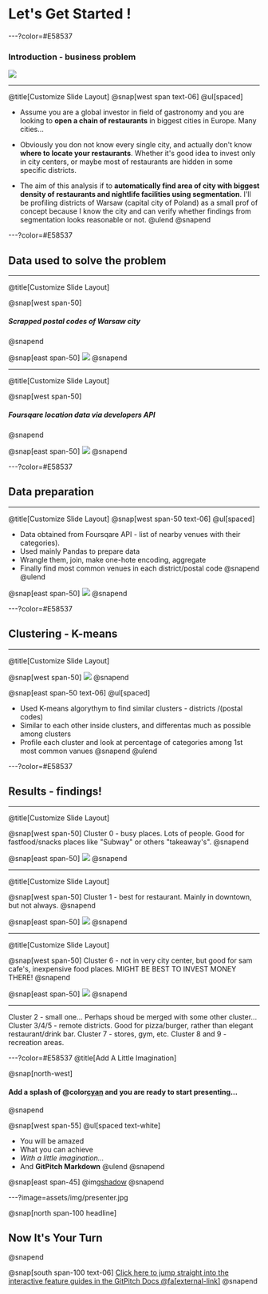 # Let's Get Started !

---?color=#E58537
### **Introduction - business problem**

![](assets/img/presentation.png)


---
@title[Customize Slide Layout]
@snap[west span text-06]
@ul[spaced]
- Assume you are a global investor in field of gastronomy and you are looking to **open a chain of restaurants** in biggest cities in Europe. Many cities...


- Obviously you don not know every single city, and actually don't know **where to locate your restaurants**. Whether it's good idea to invest only in city centers, or maybe most of restaurants are hidden in some specific districts.


- The aim of this analysis if to **automatically find area of city with biggest density of restaurants and nightlife facilities using segmentation**. I'll be profiling districts of Warsaw (capital city of Poland) as a small prof of concept because I know the city and can verify whether findings from segmentation looks reasonable or not.
@ulend
@snapend

---?color=#E58537

## Data used to solve the problem

---

@title[Customize Slide Layout]

@snap[west span-50]
##### Scrapped postal codes of Warsaw city
@snapend

@snap[east span-50]
![](assets/img/map1s.png)
@snapend

---

@title[Customize Slide Layout]

@snap[west span-50]
##### Foursqare location data via developers API
@snapend

@snap[east span-50]
![](assets/img/4s.png)
@snapend

---?color=#E58537

## Data preparation

---
@title[Customize Slide Layout]
@snap[west span-50  text-06]
@ul[spaced]
- Data obtained from Foursqare API - list of nearby venues with their categories).
- Used mainly Pandas to prepare data 
- Wrangle them, join, make one-hote encoding, aggregate
- Finally find most common venues in each district/postal code
@snapend
@ulend

@snap[east span-50]
![](assets/img/one_hot_grouped2.png)
@snapend


---?color=#E58537

## Clustering - K-means

---

@title[Customize Slide Layout]

@snap[west span-50]
![](assets/img/map2s_clusters.png)
@snapend


@snap[east span-50  text-06]
@ul[spaced]
- Used K-means algorythym to find similar clusters - districts /(postal codes) 
- Similar to each other inside clusters, and differentas much as possible among clusters
- Profile each cluster and look at percentage of categories among 1st most common vanues
@snapend
@ulend

---?color=#E58537

## Results - findings!
---
@title[Customize Slide Layout]

@snap[west span-50]
Cluster 0 - busy places. Lots of people. Good for fastfood/snacks places like "Subway" or others "takeaway's".
@snapend

@snap[east span-50]
![](assets/img/bar_c0.png)
@snapend

---

@title[Customize Slide Layout]

@snap[west span-50]
Cluster 1 - best for restaurant. Mainly in downtown, but not always.
@snapend

@snap[east span-50]
![](assets/img/bar_c1.png)
@snapend

---

@title[Customize Slide Layout]

@snap[west span-50]
Cluster 6 - not in very city center, but good for sam cafe's, inexpensive food places. MIGHT BE BEST TO INVEST MONEY THERE!
@snapend

@snap[east span-50]
![](assets/img/bar_c6.png)
@snapend

---
Cluster 2 - small one... Perhaps shoud be merged with some other cluster...
Cluster 3/4/5 - remote districts. Good for pizza/burger, rather than elegant restaurant/drink bar.
Cluster 7 - stores, gym, etc.
Cluster 8 and 9 - recreation areas.

---?color=#E58537
@title[Add A Little Imagination]

@snap[north-west]
#### Add a splash of @color[cyan](**color**) and you are ready to start presenting...
@snapend

@snap[west span-55]
@ul[spaced text-white]
- You will be amazed
- What you can achieve
- *With a little imagination...*
- And **GitPitch Markdown**
@ulend
@snapend

@snap[east span-45]
@img[shadow](assets/img/conference.png)
@snapend

---?image=assets/img/presenter.jpg

@snap[north span-100 headline]
## Now It's Your Turn
@snapend

@snap[south span-100 text-06]
[Click here to jump straight into the interactive feature guides in the GitPitch Docs @fa[external-link]](https://gitpitch.com/docs/getting-started/tutorial/)
@snapend
